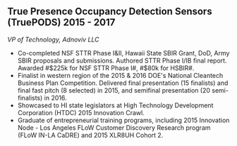 ## True Presence Occupancy Detection Sensors (TruePODS)                                                         2015 - 2017      
*VP of Technology, Adnoviv LLC* </br>
* Co-completed NSF STTR Phase I&II, Hawaii State SBIR Grant, DoD, Army SBIR proposals and submissions. Authored STTR Phase I/IB final report. Awarded #$225k for NSF STTR Phase I#, #$80k for HSBIR#. </br>
* Finalist in western region of the 2015 & 2016 DOE's National Cleantech Business Plan Competition. Delivered final presentation (15 finalists) and final fast pitch (8 selected) in 2015, and semifinal presentation (20 semi-finalists) in 2016.</br>
* Showcased to HI state legislators at High Technology Development Corporation (HTDC) 2015 Innovation Crawl.</br>
* Graduate of entrepreneurial training programs, including 2015 Innovation Node - Los Angeles FLoW Customer Discovery Research program (FLoW IN-LA CaDRE) and 2015 XLR8UH Cohort 2.</br>
